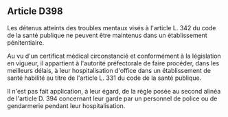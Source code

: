Article D398
----
Les détenus atteints des troubles mentaux visés à l'article L. 342 du code de la
santé publique ne peuvent être maintenus dans un établissement pénitentiaire.

Au vu d'un certificat médical circonstancié et conformément à la législation en
vigueur, il appartient à l'autorité préfectorale de faire procéder, dans les
meilleurs délais, à leur hospitalisation d'office dans un établissement de santé
habilité au titre de l'article L. 331 du code de la santé publique.

Il n'est pas fait application, à leur égard, de la règle posée au second alinéa
de l'article D. 394 concernant leur garde par un personnel de police ou de
gendarmerie pendant leur hospitalisation.
